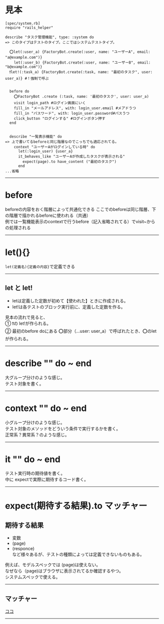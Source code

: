 # 見本
~~~
[spec/system.rb]
require "rails_helper"

describe "タスク管理機能", type: :system do
=> このタイプはテストのタイプ。ここではシステムテストタイプ。

  ⭕️let(:user_a) {FactoryBot.create(:user, name: "ユーザーA", email: "a@example.com")}
    let(:user_b) {FactoryBot.create(:user, name: "ユーザーB", email: "b@example.com")}
  ❗️let!(:task_a) {FactoryBot.create(:task, name: "最初のタスク", user: user_a)} #！強制で呼ぶ


  before do
    ⭕️FactoryBot .create (:task, name: '最初のタスク', user: user_a)
    visit login_path #ログイン画面にいく
    fill_in "メールアドレス", with: login_user.email #メアドうつ
    fill_in "パスワード", with: login_user.password#パスうつ
    click_button "ログインする" #ログインボタン押す
  end


  describe "一覧表示機能" do
=> 上で書いてるbeforeと同じ階層なのでこっちでも適応されてる。
    context "ユーザーAがログインしている時" do
      let(:login_user) {user_a}
      it_behaves_like "ユーザーAが作成したタスクが表示される"
        expect(page).to have_content ("最初のタスク")  
      end
...省略
~~~
***

# before
beforeの内容をおく階層によって共通化できる
ここでのbeforeは同じ階層、下の階層で描かれるbeforeに使われる（共通）    
例では一覧機能表示のcontextで行うbefore（記入省略されてる）でvisit~からの処理される
***

# let(){}
`let(定義名){定義の内容}`で定義できる
***

## let と let!
- letは定義した定数が初めて【使われた】ときに作成される。
- let!は各テストのブロック実行前に、定義した定数を作る。    
    

見本の流れで見ると、    
① ❗️の let!が作られる。    
② 最初のbefore doにある ⭕️部分（...user: user_a）で呼ばれたとき、⭕️のletが作られる。    
***

# describe "" do ~ end
大グループ分けのような感じ。    
テスト対象を書く。    
***

# context "" do ~ end
小グループ分けのような感じ。    
テスト対象のメソッドをどういう条件で実行するかを書く。    
正常系？異常系？のような感じ。
***

# it "" do ~ end
テスト実行時の期待値を書く。    
中に expectで実際に期待するコード書く。
***

# expect(期待する結果).to マッチャー

## 期待する結果
- 変数    
- (page)    
- (responce)    
など様々あるが、テストの種類によっては定義できないものもある。    
    
例えば、モデルスペックでは (page)は使えない。    
なぜなら（page)はブラウザに表示されてるか確認するやつ。      
システムスペックで使える。    
***

## マッチャー
[ココ](https://github.com/Tarara33/TIL/blob/main/Rails/Test/RSpec/%E3%83%9E%E3%83%83%E3%83%81%E3%83%A3%E3%83%BC.md)
***

